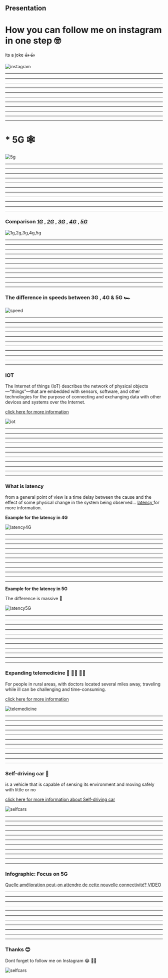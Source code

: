 ## Presentation





# How you can follow me on instagram in one step 🤓  
 its a joke  ~~👍 👍~~ 


![instagram](https://raw.githubusercontent.com/Ahmad-Hendi/Presintaion/main/Images/1.png)


___
___
___
___
___
___
___
___
___
___
___

# * 5G 🕸

![5g](https://raw.githubusercontent.com/Ahmad-Hendi/Presintaion/main/Images/2-2.png)


___
___
___
___
___
___
___
___
___
___
___

### Comparison _[1G]()_ , _[2G]()_ , _[3G]()_ , _[4G]()_ , _[5G]()_ 

![1g,2g,3g,4g,5g](https://raw.githubusercontent.com/Ahmad-Hendi/Presintaion/main/Images/3.jpeg)


___
___
___
___
___
___
___
___
___
___
___
### The difference in speeds between  3G , 4G & 5G 🏎

![speed](https://github.com/Ahmad-Hendi/Presintaion/blob/main/Images/4-4.png)

___
___
___
___
___
___
___
___
___
___
___

### IOT 
The Internet of things (IoT) describes the network of physical objects—“things”—that are embedded with sensors, software, and other technologies for the purpose of connecting and exchanging data with other devices and systems over the Internet.

[click here for more information](https://en.wikipedia.org/wiki/Internet_of_things)



![iot](https://raw.githubusercontent.com/Ahmad-Hendi/Presintaion/main/Images/5.jpg)



___
___
___
___
___
___
___
___
___
___
___

### What is latency 
from a general point of view is a time delay between the cause and the effect of some physical change in the system being observed...
[latency ](https://en.wikipedia.org/wiki/Latency_(engineering)) for more information.

__Example for the latency in 4G__


![latency4G](https://raw.githubusercontent.com/Ahmad-Hendi/Presintaion/main/Images/6.png)


___
___
___
___
___
___
___
___
___
___
___

__Example for the latency in 5G__

The difference is massive 🚀

![latency5G](https://raw.githubusercontent.com/Ahmad-Hendi/Presintaion/main/Images/7.png)


___
___
___
___
___
___
___
___
___
___
___

### Expanding telemedicine 📱 👨‍⚕️ 👩‍⚕️
For people in rural areas, with doctors located several miles away, traveling while ill can be challenging and time-consuming.

[click here for more information](https://www.business.att.com/learn/updates/how-5g-will-transform-the-healthcare-industry.html)


![telemedicine](https://raw.githubusercontent.com/Ahmad-Hendi/Presintaion/main/Images/8.png)


___
___
___
___
___
___
___
___
___
___
___

### Self-driving car 🚗

is a vehicle that is capable of sensing its environment and moving safely with little or no

[click here for more information about Self-driving car](https://en.wikipedia.org/wiki/Self-driving_car)


![selfcars](https://raw.githubusercontent.com/Ahmad-Hendi/Presintaion/main/Images/9.jpeg)



___
___
___
___
___
___
___
___
___
___
___

### Infographic: Focus on 5G

[Quelle amélioration peut-on attendre de cette nouvelle connectivité?
 VIDEO](https://www.youtube.com/watch?v=UMSdgGn4u_M&feature=emb_logo)
 
 
 
___
___
___
___
___
___
___
___
___
___
___

### Thanks 😊
Dont forget to follow me on Instagram 😂 🤦🏻


![selfcars](https://raw.githubusercontent.com/Ahmad-Hendi/Presintaion/main/Images/10.png)







